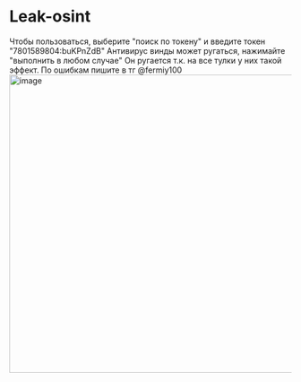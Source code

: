 # Leak-osint
Чтобы пользоваться, выберите "поиск по токену" и введите токен "7801589804:buKPnZdB"
Антивирус винды может ругаться, нажимайте "выполнить в любом случае"
Он ругается т.к. на все тулки у них такой эффект.
По ошибкам пишите в тг @fermiy100 
<img width="1473" height="532" alt="image" src="https://github.com/user-attachments/assets/8979fe63-bbc8-4799-a7c8-64a3a9b74c55" />

